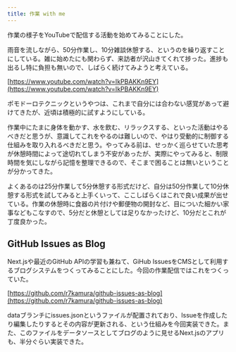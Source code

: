 ```yaml
---
title: 作業 with me
---
```

作業の様子をYouTubeで配信する活動を始めてみることにした。

雨音を流しながら、50分作業し、10分雑談休憩する、というのを繰り返すことにしている。雑に始めたにも関わらず、来訪者が沢山きてくれて捗った。進捗も出るし特に負担も無いので、しばらく続けてみようと考えている。

[https://www.youtube.com/watch?v=IkPBAKKn9EY](https://www.youtube.com/watch?v=IkPBAKKn9EY)

ポモドーロテクニックというやつは、これまで自分には合わない感覚があって避けてきたが、近頃は積極的に試すようにしている。

作業中にたまに身体を動かす、水を飲む、リラックスする、といった活動はやるべきだと思うが、意識してこれをやるのは難しいので、やはり受動的に制御する仕組みを取り入れるべきだと思う。やってみる前は、せっかく巡らせていた思考が休憩時間によって途切れてしまう不安があったが、実際にやってみると、制限時間を気にしながら記憶を整理できるので、そこまで困ることは無いということが分かってきた。

よくあるのは25分作業して5分休憩する形式だけど、自分は50分作業して10分休憩する形式を試してみると上手くいって、ここしばらくはこれで良い成果が出せている。作業の休憩時に食器の片付けや郵便物の開封など、目についた細かい家事などもこなすので、5分だと休憩としては足りなかったけど、10分だとこれが丁度良かった。

GitHub Issues as Blog
---------------------

Next.jsや最近のGitHub APIの学習も兼ねて、GiHub IssuesをCMSとして利用するブログシステムをつくってみることにした。今回の作業配信ではこれをつくっていた。

[https://github.com/r7kamura/github-issues-as-blog](https://github.com/r7kamura/github-issues-as-blog)

dataブランチにissues.jsonというファイルが配置されており、Issueを作成したり編集したりするとその内容が更新される、という仕組みを今回実装できた。また、このファイルをデータソースとしてブログのように見せるNext.jsのアプリも、半分ぐらい実装できた。
